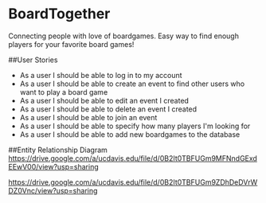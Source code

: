 # BoardTogether
Connecting people with love of boardgames. Easy way to find enough players for your favorite board games!

##User Stories
* As a user I should be able to log in to my account
* As a user I should be able to create an event to find other users who want to play a board game
* As a user I should be able to edit an event I created
* As a user I should be able to delete an event I created
* As a user I should be able to join an event
* As a user I should be able to specify how many players I'm looking for
* As a user I should be able to add new boardgames to the database 

##Entity Relationship Diagram
https://drive.google.com/a/ucdavis.edu/file/d/0B2It0TBFUGm9MFNndGExdEEwV00/view?usp=sharing

https://drive.google.com/a/ucdavis.edu/file/d/0B2It0TBFUGm9ZDhDeDVrWDZ0Vnc/view?usp=sharing
